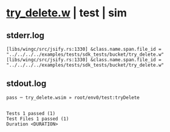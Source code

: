 # [try_delete.w](../../../../../../examples/tests/sdk_tests/bucket/try_delete.w) | test | sim

## stderr.log
```log
[libs/wingc/src/jsify.rs:1330] &class.name.span.file_id = "../../../../examples/tests/sdk_tests/bucket/try_delete.w"
[libs/wingc/src/jsify.rs:1330] &class.name.span.file_id = "../../../../examples/tests/sdk_tests/bucket/try_delete.w"
```

## stdout.log
```log
pass ─ try_delete.wsim » root/env0/test:tryDelete
 
 
Tests 1 passed (1)
Test Files 1 passed (1)
Duration <DURATION>
```

